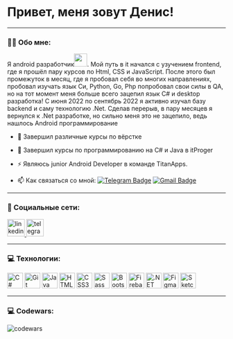 # Привет, меня зовут Денис!

---

### :man_technologist: Обо мне:

Я android разработчик<img src="https://media.giphy.com/media/WUlplcMpOCEmTGBtBW/giphy.gif" width="30px">. Мой путь в it начался с узучением frontend, где я прошёл пару курсов по Html, CSS и JavaScript. После этого был промежуток в месяц, где я пробовал себя во многих направлениях, пробовал изучать язык Си, Python, Go, Php попробовал свои силы в QA, но на тот момент меня больше всего зацепил язык C# и desktop разработка! С июня 2022 по сентябрь 2022 я активно изучал базу backend и саму технологию .Net. Сделав перерыв, в пару месяцев я вернулся к .Net разработке, но сильно меня это не зацепило, ведь нашлось Android программирование

- :telescope: Завершил различные курсы по вёрстке

- :seedling: Завершил курсы по программированию на C# и Java в itProger

- :zap: Являюсь junior Android Developer в команде TitanApps.

- :mailbox: Как связаться со мной: [![Telegram Badge](https://img.shields.io/badge/-xalostoy-blue?style=flat&logo=Telegram&logoColor=white)](https://t.me/xalostoy) [![Gmail Badge](https://img.shields.io/badge/-Gmail-red?style=flat&logo=Gmail&logoColor=white)](mailto:dancerbonia@gmail.com)

---

### 🤝 Социальные сети:

  <div id="badges">
    <a href="https://www.linkedin.com/in/denis-yaroshenko-7413b2243/" target="_blank">
      <img src="https://cdn-icons-png.flaticon.com/512/2504/2504799.png" width="40" height="40" alt="linkedin" />
    </a>
    <a href="https://t.me/xalostoy" target="_blank">
      <img src="https://cdn-icons-png.flaticon.com/512/2111/2111646.png" width="40" height="40" alt="telegram group" />
    </a>
  </div>

---

### 💻 Технологии:

<p align="left">
<a href="https://docs.microsoft.com/en-us/dotnet/csharp/" target="_blank" rel="noreferrer"><img src="https://raw.githubusercontent.com/danielcranney/readme-generator/main/public/icons/skills/csharp-colored.svg" width="36" height="36" alt="C#" /></a>
<a href="https://git-scm.com/" target="_blank" rel="noreferrer"><img src="https://raw.githubusercontent.com/danielcranney/readme-generator/main/public/icons/skills/git-colored.svg" width="36" height="36" alt="Git" /></a>
<a href="https://www.oracle.com/java/" target="_blank" rel="noreferrer"><img src="https://raw.githubusercontent.com/danielcranney/readme-generator/main/public/icons/skills/java-colored.svg" width="36" height="36" alt="Java" /></a>
<a href="https://developer.mozilla.org/en-US/docs/Glossary/HTML5" target="_blank" rel="noreferrer"><img src="https://raw.githubusercontent.com/danielcranney/readme-generator/main/public/icons/skills/html5-colored.svg" width="36" height="36" alt="HTML5" /></a>
<a href="https://www.w3.org/TR/CSS/#css" target="_blank" rel="noreferrer"><img src="https://raw.githubusercontent.com/danielcranney/readme-generator/main/public/icons/skills/css3-colored.svg" width="36" height="36" alt="CSS3" /></a>
<a href="https://sass-lang.com/" target="_blank" rel="noreferrer"><img src="https://raw.githubusercontent.com/danielcranney/readme-generator/main/public/icons/skills/sass-colored.svg" width="36" height="36" alt="Sass" /></a>
<a href="https://getbootstrap.com/" target="_blank" rel="noreferrer"><img src="https://raw.githubusercontent.com/danielcranney/readme-generator/main/public/icons/skills/bootstrap-colored.svg" width="36" height="36" alt="Bootstrap" /></a>
<a href="https://firebase.google.com/" target="_blank" rel="noreferrer"><img src="https://raw.githubusercontent.com/danielcranney/readme-generator/main/public/icons/skills/firebase-colored.svg" width="36" height="36" alt="Firebase" /></a>
<a href="https://dotnet.microsoft.com/en-us/" target="_blank" rel="noreferrer"><img src="https://raw.githubusercontent.com/danielcranney/readme-generator/main/public/icons/skills/dot-net-colored.svg" width="36" height="36" alt=".NET" /></a>
<a href="https://www.figma.com/" target="_blank" rel="noreferrer"><img src="https://raw.githubusercontent.com/danielcranney/readme-generator/main/public/icons/skills/figma-colored.svg" width="36" height="36" alt="Figma" /></a>
<a href="https://www.sketch.com/" target="_blank" rel="noreferrer"><img src="https://raw.githubusercontent.com/danielcranney/readme-generator/main/public/icons/skills/sketch-colored.svg" width="36" height="36" alt="Sketch" /></a>
</p>

---

### 💻 Codewars:

![codewars](https://www.codewars.com/users/Zefire666/badges/large)
